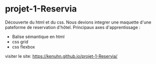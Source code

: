 # projet-1-Reservia

  Découverte du html et du css. 
  Nous devions integrer une maquette d'une pateforme de reservation d'hôtel.
  Principaux axes d'apprentissage : 
  - Balise sémantique en html
  - css grid 
  - css flexbox 

visiter le site: https://kenuhn.github.io/projet-1-Reservia/
